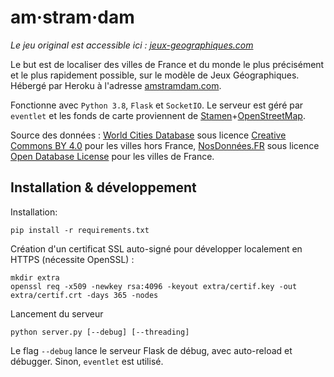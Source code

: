 # am·stram·dam

*Le jeu original est accessible ici : [jeux-geographiques.com](https://www.jeux-geographiques.com/)*

Le but est de localiser des villes de France et du monde le plus précisément et le plus rapidement possible, 
sur le modèle de Jeux Géographiques. Hébergé par Heroku à l'adresse [amstramdam.com](https://www.amstramdam.com). 

Fonctionne avec `Python 3.8`, `Flask` et `SocketIO`. Le serveur est géré par `eventlet` 
et les fonds de carte proviennent de 
[Stamen](http://maps.stamen.com/#toner/12/37.7706/-122.3782)+[OpenStreetMap](http://openstreetmap.org/). 

Source des données : [World Cities Database](https://simplemaps.com/data/world-cities) sous licence [Creative Commons BY 4.0](https://creativecommons.org/licenses/by/4.0/) pour les villes hors France, [NosDonnées.FR](https://www.data.gouv.fr/fr/datasets/listes-des-communes-geolocalisees-par-regions-departements-circonscriptions-nd/) sous licence [Open Database License](https://opendatacommons.org/licenses/odbl/summary/) pour les villes de France.

## Installation & développement

Installation:
```
pip install -r requirements.txt
```

Création d'un certificat SSL auto-signé pour développer localement en HTTPS (nécessite OpenSSL) : 
```
mkdir extra
openssl req -x509 -newkey rsa:4096 -keyout extra/certif.key -out extra/certif.crt -days 365 -nodes
```

Lancement du serveur 
```
python server.py [--debug] [--threading]
```
Le flag `--debug` lance le serveur Flask de débug, avec auto-reload et débugger. Sinon, `eventlet` est utilisé.

